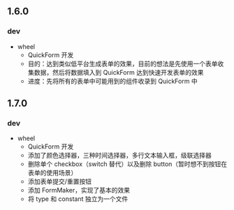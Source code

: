 ## 1.6.0
### dev
- wheel
  - QuickForm 开发
  - 目的：达到类似低平台生成表单的效果，目前的想法是先使用一个表单收集数据，然后将数据填入到 QuickForm 达到快速开发表单的效果
  - 进度：先将所有的表单中可能用到的组件收录到 QuickForm 中
## 1.7.0
### dev
- wheel
  - QuickForm 开发
  - 添加了颜色选择器，三种时间选择器，多行文本输入框，级联选择器
  - 删除单个 checkbox（switch 替代）以及删除 button（暂时想不到按钮在表单的使用场景）
  - 添加表单提交/重置按钮
  - 添加 FormMaker，实现了基本的效果
  - 将 type 和 constant 独立为一个文件